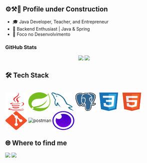 ## ⚙️⚒️🔭 Profile under Construction

- 🎓 Java Developer, Teacher, and Entrepreneur
- 🍵 Backend Enthusiast | Java & Spring 
- 🏹 Foco no Desenvolvimento

### GitHub Stats
<div align="center">
  <img height="180em" src="https://github-readme-stats.vercel.app/api?username=pelizzaris&show_icons=true&theme=dracula&include_all_commits=true&count_private=true" />
  <img height="180em" src="https://github-readme-stats.vercel.app/api/top-langs/?username=pelizzaris&layout=compact&langs_count=7&theme=dracula" />
</div>

## 🛠️ Tech Stack
<div style="display: inline_block"><br>
  <img align="center" alt="Java" height="60" width="70" src="https://raw.githubusercontent.com/devicons/devicon/master/icons/java/java-plain.svg">
  <img align="center" alt="spring" height="60" width="70" src="https://raw.githubusercontent.com/devicons/devicon/master/icons/spring/spring-original.svg">
  <!--<img align="center" alt="docker" height="60" width="70" src="https://raw.githubusercontent.com/devicons/devicon/master/icons/docker/docker-original.svg">-->
  <img align="center" alt="mysql" height="60" width="70" src="https://raw.githubusercontent.com/devicons/devicon/master/icons/mysql/mysql-original.svg">
  <!--<img align="center" alt="oracle" height="60" width="70" src="https://raw.githubusercontent.com/devicons/devicon/master/icons/oracle/oracle-original.svg">-->
  <img align="center" alt="postgresql" height="60" width="70" src="https://raw.githubusercontent.com/devicons/devicon/master/icons/postgresql/postgresql-original.svg">
  <img align="center" alt="mysql" height="60" width="70" src="https://github.com/devicons/devicon/blob/master/icons/css3/css3-original.svg">
  <img align="center" alt="mysql" height="60" width="70" src="https://github.com/devicons/devicon/blob/master/icons/html5/html5-original.svg">
  <img align="center" alt="git" height="60" width="70" src="https://raw.githubusercontent.com/devicons/devicon/master/icons/git/git-original.svg">
  <img align="center" alt="postman" height="60" width="70" src="https://icon.icepanel.io/Technology/svg/Postman.svg">
  <img align="center" alt="mysql" height="60" width="70" src="https://github.com/devicons/devicon/blob/master/icons/insomnia/insomnia-original.svg">
</div>

 ## 🌐 Where to find me
<div>
 <a href="https://discord.com/channels/@me/1031649002757824533" target="_blank"><img src="https://img.shields.io/badge/Discord-7289DA?style=for-the-badge&logo=discord&logoColor=white" target="_blank"></a>
  <a href="https://www.linkedin.com/in/vpelizzari/" target="_blank"><img src="https://img.shields.io/badge/-LinkedIn-%230077B5?style=for-the-badge&logo=linkedin&logoColor=white" target="_blank"></a>
</div>

